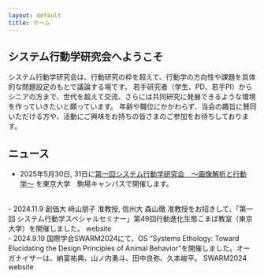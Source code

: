 ```yaml
---
layout: default
title: ホーム
---
```


## システム行動学研究会へようこそ
システム行動学研究会は、行動研究の枠を超えて、行動学の方向性や課題を具体的な問題設定のもとで議論する場です。
若手研究者（学生、PD、若手PI）からシニアの方まで、世代を超えて交流、さらには共同研究に発展できるような環境を作っていきたいと願っています。
年齢や職位にかかわらず、当会の趣旨に賛同いただける方や、活動にご興味をお持ちの皆さまのご参加をお待ちしております。

## ニュース
- 2025年5月30日, 31日に[第一回システム行動学研究会　〜画像解析と行動学〜](/event_01/conference01_home.md)  を東京大学　駒場キャンパスで開催します。
<br>
- 2024.11.9 創価大 﨑山朋子 准教授, 信州大 森山徹 准教授をお招きして、「第一回 システム行動学スペシャルセミナー」第49回行動進化生態こまば教室（東京大学）を開催しました。 website
<br>
- 2024.9.19 国際学会SWARM2024にて、OS “Systems Ethology: Toward Elucidating the Design Principles of Animal Behavior”を開催しました。オーガナイザーは、納富祐典、山ノ内勇斗、田中良弥、久本峻平。 SWARM2024 website

